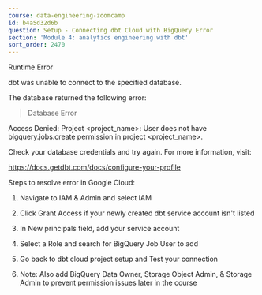 ```yaml
---
course: data-engineering-zoomcamp
id: b4a5d32d6b
question: Setup - Connecting dbt Cloud with BigQuery Error
section: 'Module 4: analytics engineering with dbt'
sort_order: 2470
---
```


Runtime Error

dbt was unable to connect to the specified database.

The database returned the following error:

>Database Error

Access Denied: Project <project_name>: User does not have bigquery.jobs.create permission in project <project_name>.

Check your database credentials and try again. For more information, visit:

https://docs.getdbt.com/docs/configure-your-profile

Steps to resolve error in Google Cloud:

1. Navigate to IAM & Admin and select IAM

2. Click Grant Access if your newly created dbt service account isn't listed

3. In New principals field, add your service account

4. Select a Role and search for BigQuery Job User to add

5. Go back to dbt cloud project setup and Test your connection

6. Note: Also add BigQuery Data Owner, Storage Object Admin, & Storage Admin to prevent permission issues later in the course

